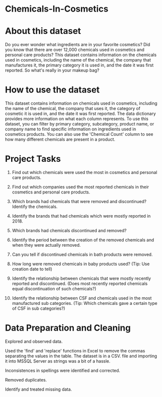 # Chemicals-In-Cosmetics
# About this dataset
Do you ever wonder what ingredients are in your favorite cosmetics? Did you know that there are over 12,000 chemicals used in cosmetics and personal care products? This dataset contains information on the chemicals used in cosmetics, including the name of the chemical, the company that manufactures it, the primary category it is used in, and the date it was first reported. So what's really in your makeup bag?

# How to use the dataset
This dataset contains information on chemicals used in cosmetics, including the name of the chemical, the company that uses it, the category of cosmetic it is used in, and the date it was first reported. The data dictionary provides more information on what each column represents. To use this dataset, you can filter by primary category, subcategory, product name, or company name to find specific information on ingredients used in cosmetics products. You can also use the 'Chemical Count' column to see how many different chemicals are present in a product.

# Project Tasks
1) Find out which chemicals were used the most in cosmetics and personal care products.

2) Find out which companies used the most reported chemicals in their cosmetics and personal care products.

3) Which brands had chemicals that were removed and discontinued? Identify the chemicals.

4) Identify the brands that had chemicals which were mostly reported in 2018.

5) Which brands had chemicals discontinued and removed?

6) Identify the period between the creation of the removed chemicals and when they were actually removed.

7) Can you tell if discontinued chemicals in bath products were removed.

8) How long were removed chemicals in baby products used? (Tip: Use creation date to tell)

9) Identify the relationship between chemicals that were mostly recently reported and discontinued. (Does most recently reported chemicals equal discontinuation of such chemicals?)

10) Identify the relationship between CSF and chemicals used in the most manufactured sub categories. (Tip: Which chemicals gave a certain type of CSF in sub categories?)

# Data Preparation and Cleaning
Explored and observed data.

Used the 'find' and 'replace' functions in Excel to remove the commas separating the values in the table. The dataset is in a CSV. file and importing it into MSSQL Server as strings was a bit of a hassle.

Inconsistences in spellings were identified and corrected.

Removed duplicates.

Identify and treated missing data.
